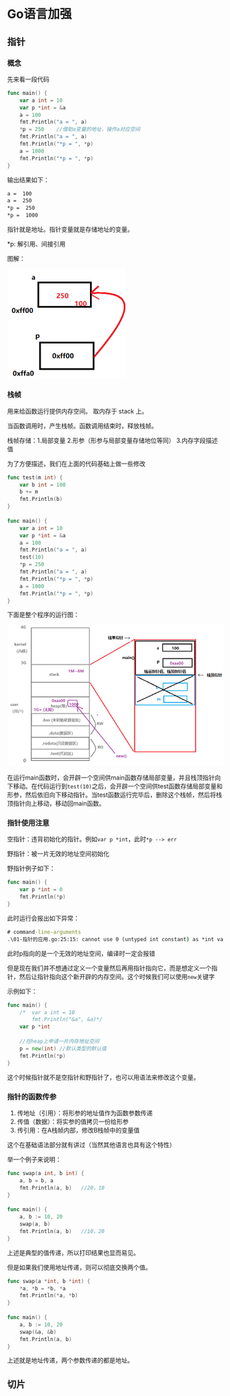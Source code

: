 # Go语言加强

## 指针

### 概念

先来看一段代码

```go
func main() {
	var a int = 10
	var p *int = &a
	a = 100
	fmt.Println("a = ", a)
	*p = 250	//借助a变量的地址，操作a对应空间
	fmt.Println("a = ", a)
	fmt.Println("*p = ", *p)
    a = 1000
	fmt.Println("*p = ", *p)
}
```

输出结果如下：

```cmd
a =  100
a =  250
*p =  250
*p =  1000
```

指针就是地址。指针变量就是存储地址的变量。

*p: 解引用、间接引用

图解：

<img src="img/image-20250330194310441.png" alt="image-20250330194310441" style="zoom: 80%;" />

### 栈帧

用来给函数运行提供内存空间。 取内存于 stack 上。

当函数调用时，产生栈帧。函数调用结束时，释放栈帧。

栈帧存储：1.局部变量	2.形参（形参与局部变量存储地位等同）	3.内存字段描述值

为了方便描述，我们在上面的代码基础上做一些修改

```go
func test(m int) {
	var b int = 100
	b += m
	fmt.Println(b)
}

func main() {
	var a int = 10
	var p *int = &a
	a = 100
	fmt.Println("a = ", a)
	test(10)
	*p = 250
	fmt.Println("a = ", a)
	fmt.Println("*p = ", *p)
	a = 1000
	fmt.Println("*p = ", *p)
}
```

下面是整个程序的运行图：

<img src="img/image-20250330200051665.png" alt="image-20250330200051665" style="zoom:80%;" />

在运行main函数时，会开辟一个空间供main函数存储局部变量，并且栈顶指针向下移动。在代码运行到`test(10)`之后，会开辟一个空间供test函数存储局部变量和形参，然后依旧向下移动指针。当test函数运行完毕后，删除这个栈帧，然后将栈顶指针向上移动，移动回main函数。

### 指针使用注意

空指针：违背初始化的指针。例如`var p *int`，此时`*p --> err`

野指针：被一片无效的地址空间初始化

野指针例子如下：

```go
func main() {
	var p *int = 0
	fmt.Println(*p)
}
```

此时运行会报出如下异常：

```cmd
# command-line-arguments
.\01-指针的应用.go:25:15: cannot use 0 (untyped int constant) as *int value in variable declaration
```

此时p指向的是一个无效的地址空间，编译时一定会报错

但是现在我们并不想通过定义一个变量然后再用指针指向它，而是想定义一个指针，然后让指针指向这个新开辟的内存空间。这个时候我们可以使用`new`关键字

示例如下：

```go
func main() {
	/*	var a int = 10
		fmt.Println("&a", &a)*/
	var p *int

	//在heap上申请一片内存地址空间
	p = new(int) //默认类型的默认值
	fmt.Println(*p)
}
```

这个时候指针就不是空指针和野指针了，也可以用语法来修改这个变量。

### 指针的函数传参

1. 传地址（引用）：将形参的地址值作为函数参数传递
2. 传值（数据）：将实参的值拷贝一份给形参
3. 传引用：在A栈帧内部，修改B栈帧中的变量值

这个在基础语法部分就有讲过（当然其他语言也具有这个特性）

举一个例子来说明：

```go
func swap(a int, b int) {
	a, b = b, a
	fmt.Println(a, b)	//20，10
}

func main() {
	a, b := 10, 20
	swap(a, b)
	fmt.Println(a, b)	//10，20
}
```

上述是典型的值传递，所以打印结果也显而易见。

但是如果我们使用地址传递，则可以彻底交换两个值。

```go
func swap(a *int, b *int) {
	*a, *b = *b, *a
	fmt.Println(*a, *b)
}

func main() {
	a, b := 10, 20
	swap(&a, &b)
	fmt.Println(a, b)
}
```

上述就是地址传递，两个参数传递的都是地址。

## 切片

